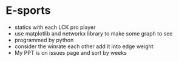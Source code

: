 # E-sports
- statics with each LCK pro player
- use matplotlib and networkx library to make some graph to see
- programmed by python
- consider the winrate each other add it into edge weight
- My PPT is on issues page and sort by weeks
